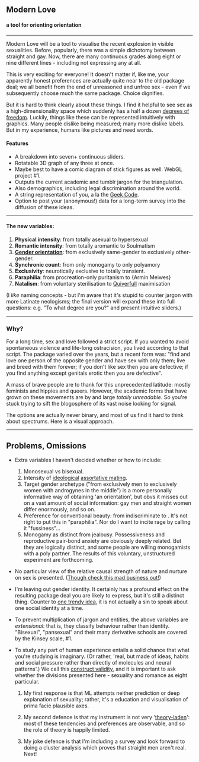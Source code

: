 ## Modern Love
#### a tool for orienting orientation
---

Modern Love will be a tool to visualise the recent explosion in visible sexualities. Before, popularly, there was a simple dichotomy between straight and gay. Now, there are many continuous grades along eight or nine different lines - including not expressing any at all.

This is very exciting for everyone! It doesn't matter if, like me, your apparently honest preferences are actually quite near to the old package deal; we all benefit from the end of unreasoned and unfree sex - even if we subsequently choose much the same package. Choice dignifies.

But it is hard to think clearly about these things. I find it helpful to see sex as a high-dimensionality space which suddenly has a half a dozen [degrees of freedom](https://en.wikipedia.org/wiki/Degrees_of_freedom_%28statistics%29). Luckily, things like these can be represented intuitively with graphics. Many people dislike being measured; many more dislike labels. But in my experience, humans like pictures and need words.


#### Features
* A breakdown into seven+ continuous sliders.
* Rotatable 3D graph of any three at once.
* Maybe best to have a comic diagram of stick figures as well. WebGL project \#1.
* Outputs the current academic and tumblr jargon for the triangulation.
* Also demographics, including legal discrimination around the world.
* A string representation of you, a la the [Geek Code](https://en.wikipedia.org/wiki/Geek_Code).
* Option to post your (anonymous!) data for a long-term survey into the diffusion of these ideas.

---

#### The new variables:  

1. **Physical intensity**: from totally asexual to hypersexual
2. **Romantic intensity**: from totally aromantic to Soulmatism
3. [**Gender orientation**](https://en.wikipedia.org/wiki/Kinsey_scale): from exclusively same-gender to exclusively other-gender. 
4. **Synchronic count**: from only monogamy to only polyamory
5. **Exclusivity**: neurotically exclusive to totally transient.
6. **Paraphilia**: from procreation-only puritanism to {Armin Meiwes}
7. **Natalism**: from voluntary sterilisation to [Quiverfull](https://en.wikipedia.org/wiki/Quiverfull) maximisation


(I *like* naming concepts - but I'm aware that it's stupid to counter jargon with more Latinate neologisms; the final version will expand these into full questions: e.g. "To what degree are you?" and present intuitive sliders.)

---

### Why?

For a long time, sex and love followed a strict script. If you wanted to avoid spontaneous violence and life-long ostracision, you lived according to that script. The package varied over the years, but a recent form was: "find and love one person of the opposite gender and have sex with only them; live and breed with them forever; if you don't like sex then you are defective; if you find anything except genitals erotic then you are defective".

A mass of brave people are to thank for this unprecedented latitude: mostly feminists and hippies and queers. However, the academic forms that have grown on these movements are by and large *totally unreadable*. So you're stuck trying to sift the blogosphere of its vast noise looking for signal.

The options are actually never binary, and most of us find it hard to think about spectrums. Here is a visual approach.

---

## Problems, Omissions


* Extra variables I haven't decided whether or how to include:

  1. Monosexual vs bisexual.
  2. Intensity of [ideological](http://blog.practicalethics.ox.ac.uk/2015/05/if-youre-a-conservative-im-not-your-friend/) [assortative mating](https://en.wikipedia.org/wiki/Assortative_mating).
  3. Target gender archetype ("from exclusively men to exclusively women with androgynes in the middle") is a more personally informative way of obtaining 'an orientation', but obvs it misses out on a vast amount of social information: gay men and straight women differ enormously, and so on.
  4. Preference for conventional beauty: from indiscriminate to . It's not right to put this in "paraphilia". Nor do I want to incite rage by calling it "fussiness"...
  5. Monogamy as distinct from jealousy. Possessiveness and reproductive pair-bond anxiety are obviously deeply related. But they are logically distinct, and some people are willing monogamists with a poly partner. The results of this voluntary, unstructured experiment are forthcoming.

* No particular view of the relative causal strength of nature and nurture on sex is presented. ([Though check this mad business out!](https://en.wikipedia.org/wiki/Digit_ratio#Correlation_between_digit_ratio_and_traits))

* I'm leaving out gender identity. It certainly has a profound effect on the resulting package deal you are likely to express, but it's still a distinct thing. Counter to [one trendy idea](http://geekfeminism.wikia.com/wiki/Intersectionality), it is not actually a sin to speak about one social identity at a time.

* To prevent multiplication of jargon and entities, the above variables are *extensional*: that is, they classify behaviour rather than identity. "Bisexual", "pansexual" and their many derivative schools are covered by the Kinsey scale, \#1.

* To study any part of human experience entails a solid chance that what you're studying is imaginary. (Or rather, 'real, but made of ideas, habits and social pressure rather than directly of molecules and neural patterns'.) We call this [construct validity](https://en.wikipedia.org/wiki/Construct_validity), and it is important to ask whether the divisions presented here - sexuality and romance as eight particular.

  1. My first response is that ML attempts neither prediction or deep explanation of sexuality; rather, it's a education and visualisation of prima facie plausible axes.

  2. My second defence is that my instrument is not very '[theory-laden](https://en.wikipedia.org/wiki/Theory-ladenness)': most of these tendencies and preferences are observable, and so the role of theory is happily limited.

  3. My joke defence is that I'm including a survey and look forward to doing a cluster analysis which proves that straight men aren't real. Next!
